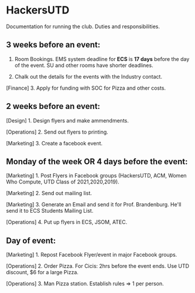 # HackersUTD
Documentation for running the club. Duties and responsibilities. 

## 3 weeks before an event:

1. Room Bookings. EMS system deadline for **ECS** is **17 days** before the day of the event. SU and other rooms have shorter deadlines.

2. Chalk out the details for the events with the Industry contact.

[Finance] 3. Apply for funding with SOC for Pizza and other costs.

## 2 weeks before an event:

[Design] 1. Design flyers and make ammendments.

[Operations] 2. Send out flyers to printing.

[Marketing] 3. Create a facebook event.

## Monday of the week OR 4 days before the event:

[Marketing] 1. Post Flyers in Facebook groups (HackersUTD, ACM, Women Who Compute, UTD Class of 2021,2020,2019).

[Marketing] 2. Send out mailing list.

[Marketing] 3. Generate an Email and send it for Prof. Brandenburg. He'll send it to ECS Students Mailing List.

[Operations] 4. Put up flyers in ECS, JSOM, ATEC.

## Day of event:

[Marketing] 1. Repost Facebook Flyer/event in major Facebook groups.

[Operations] 2. Order Pizza. For Cicis: 2hrs before the event ends. Use UTD discount, $6 for a large Pizza.

[Operations] 3. Man Pizza station. Establish rules => 1 per person.





